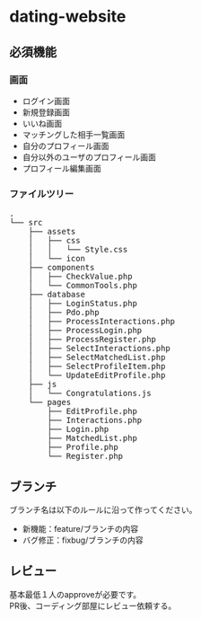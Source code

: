 # dating-website
## 必須機能
### 画面
- ログイン画面
- 新規登録画面
- いいね画面
- マッチングした相手一覧画面
- 自分のプロフィール画面
- 自分以外のユーザのプロフィール画面
- プロフィール編集画面

### ファイルツリー
<pre>
.
└── src
    ├── assets
    │   ├── css
    │   │   └── Style.css
    │   └── icon
    ├── components
    │   ├── CheckValue.php
    │   └── CommonTools.php
    ├── database
    │   ├── LoginStatus.php
    │   ├── Pdo.php
    │   ├── ProcessInteractions.php
    │   ├── ProcessLogin.php
    │   ├── ProcessRegister.php
    │   ├── SelectInteractions.php
    │   ├── SelectMatchedList.php
    │   ├── SelectProfileItem.php
    │   └── UpdateEditProfile.php
    ├── js
    │   └── Congratulations.js
    └── pages
        ├── EditProfile.php
        ├── Interactions.php
        ├── Login.php
        ├── MatchedList.php
        ├── Profile.php
        └── Register.php
</pre>

## ブランチ
ブランチ名は以下のルールに沿って作ってください。
- 新機能：feature/ブランチの内容
- バグ修正：fixbug/ブランチの内容

## レビュー
基本最低１人のapproveが必要です。<br>
PR後、コーディング部屋にレビュー依頼する。
